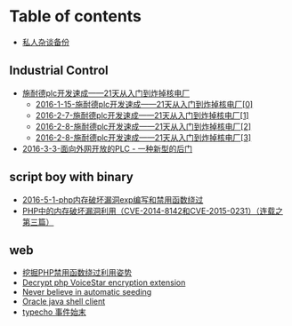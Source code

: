 # Table of contents

* [私人杂谈备份](README.md)

## Industrial Control

* [施耐德plc开发速成——21天从入门到炸掉核电厂](industrial-control/shi-nai-de-plc-kai-fa-su-cheng-21-tian-cong-ru-men-dao-zha-diao-he-dian-chang/README.md)
  * [2016-1-15-施耐德plc开发速成——21天从入门到炸掉核电厂\[0\]](industrial-control/shi-nai-de-plc-kai-fa-su-cheng-21-tian-cong-ru-men-dao-zha-diao-he-dian-chang/2016115-shi-nai-de-plc-kai-fa-su-cheng-21-tian-cong-ru-men-dao-zha-diao-he-dian-chang-0.md)
  * [2016-2-7-施耐德plc开发速成——21天从入门到炸掉核电厂\[1\]](industrial-control/shi-nai-de-plc-kai-fa-su-cheng-21-tian-cong-ru-men-dao-zha-diao-he-dian-chang/201627-shi-nai-de-plc-kai-fa-su-cheng-21-tian-cong-ru-men-dao-zha-diao-he-dian-chang-1.md)
  * [2016-2-8-施耐德plc开发速成——21天从入门到炸掉核电厂\[2\]](industrial-control/shi-nai-de-plc-kai-fa-su-cheng-21-tian-cong-ru-men-dao-zha-diao-he-dian-chang/201628-shi-nai-de-plc-kai-fa-su-cheng-21-tian-cong-ru-men-dao-zha-diao-he-dian-chang-2.md)
  * [2016-2-8-施耐德plc开发速成——21天从入门到炸掉核电厂\[3\]](industrial-control/shi-nai-de-plc-kai-fa-su-cheng-21-tian-cong-ru-men-dao-zha-diao-he-dian-chang/201628-shi-nai-de-plc-kai-fa-su-cheng-21-tian-cong-ru-men-dao-zha-diao-he-dian-chang-3.md)
* [2016-3-3-面向外网开放的PLC - 一种新型的后门](industrial-control/201633-mian-xiang-wai-wang-kai-fang-de-plc-yi-zhong-xin-xing-de-hou-men.md)

## script boy with binary

* [2016-5-1-php内存破坏漏洞exp编写和禁用函数绕过](script-boy-with-binary/201651php-nei-cun-po-huai-lou-dong-exp-bian-xie-he-jin-yong-han-shu-rao-guo.md)
* [PHP中的内存破坏漏洞利用（CVE-2014-8142和CVE-2015-0231）（连载之第三篇）](script-boy-with-binary/php-zhong-de-nei-cun-po-huai-lou-dong-li-yong-cve20148142-he-cve20150231-lian-zai-zhi-di-san-pian.md)

## web

* [挖掘PHP禁用函数绕过利用姿势](web/wa-jue-php-jin-yong-han-shu-rao-guo-li-yong-zi-shi.md)
* [Decrypt php VoiceStar encryption extension](web/decrypt-php-voicestar-encryption-extension.md)
* [Never believe in automatic seeding](web/never-believe-in-automatic-seeding.md)
* [Oracle java shell client](web/oracle-java-shell-client.md)
* [typecho 事件始末](web/typecho-shi-jian-shi-mo.md)

